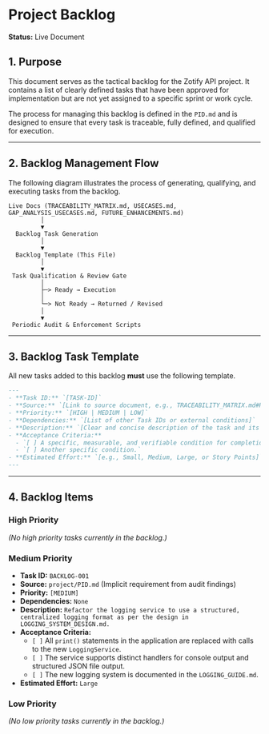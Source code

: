 # Project Backlog

**Status:** Live Document

## 1. Purpose

This document serves as the tactical backlog for the Zotify API project. It contains a list of clearly defined tasks that have been approved for implementation but are not yet assigned to a specific sprint or work cycle.

The process for managing this backlog is defined in the `PID.md` and is designed to ensure that every task is traceable, fully defined, and qualified for execution.

---

## 2. Backlog Management Flow

The following diagram illustrates the process of generating, qualifying, and executing tasks from the backlog.

```text
Live Docs (TRACEABILITY_MATRIX.md, USECASES.md, GAP_ANALYSIS_USECASES.md, FUTURE_ENHANCEMENTS.md)
         │
         ▼
  Backlog Task Generation
         │
         ▼
  Backlog Template (This File)
         │
         ▼
 Task Qualification & Review Gate
         │
         ├─> Ready → Execution
         │
         └─> Not Ready → Returned / Revised
         │
         ▼
 Periodic Audit & Enforcement Scripts
```

---

## 3. Backlog Task Template

All new tasks added to this backlog **must** use the following template.

```markdown
---
- **Task ID:** `[TASK-ID]`
- **Source:** `[Link to source document, e.g., TRACEABILITY_MATRIX.md#REQ-001]`
- **Priority:** `[HIGH | MEDIUM | LOW]`
- **Dependencies:** `[List of other Task IDs or external conditions]`
- **Description:** `[Clear and concise description of the task and its goal.]`
- **Acceptance Criteria:**
  - `[ ] A specific, measurable, and verifiable condition for completion.`
  - `[ ] Another specific condition.`
- **Estimated Effort:** `[e.g., Small, Medium, Large, or Story Points]`
---
```

---

## 4. Backlog Items

### High Priority

*(No high priority tasks currently in the backlog.)*

### Medium Priority

- **Task ID:** `BACKLOG-001`
- **Source:** `project/PID.md` (Implicit requirement from audit findings)
- **Priority:** `[MEDIUM]`
- **Dependencies:** `None`
- **Description:** `Refactor the logging service to use a structured, centralized logging format as per the design in LOGGING_SYSTEM_DESIGN.md.`
- **Acceptance Criteria:**
  - `[ ]` All `print()` statements in the application are replaced with calls to the new `LoggingService`.
  - `[ ]` The service supports distinct handlers for console output and structured JSON file output.
  - `[ ]` The new logging system is documented in the `LOGGING_GUIDE.md`.
- **Estimated Effort:** `Large`

### Low Priority

*(No low priority tasks currently in the backlog.)*
